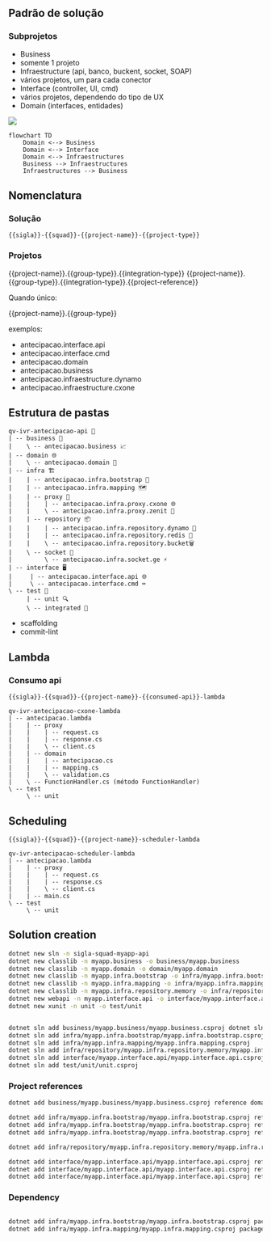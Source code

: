 ## Padrão de solução

### Subprojetos

- Business
-  somente 1 projeto
- Infraestructure (api, banco, buckent, socket, SOAP)
- vários projetos, um para cada conector
- Interface (controller, UI, cmd)
- vários projetos, dependendo do tipo de UX
- Domain (interfaces, entidades)


[![](https://mermaid.ink/img/pako:eNp1kM1qwzAQhF9F7EmF5AVcKNhxC4Xm0h6rHDbW2hatVkI_hxDy7pFRDCklt_1GM4N2zzA4TdDAFNDP4uNTsRAxHyv2zqLhRRKil5Wenhcm1or_eLscDVOM1d3JlR_533kMGFPIQ8qBamonO-dSEdHXmBCvco_eG55W4U3uybpwWvhRc6Iw4nArbWXrzZpuv9Gbg9huX8Tun9Ld9cEGLIWysC7HOS8PCtJMlhQ0ZdQYfhQovhQf5uS-TjxAU7ahDQSXpxmaEX9joew1JuoNls_Zm3q5Aqf_ecQ?type=png)](https://mermaid.live/edit#pako:eNp1kM1qwzAQhF9F7EmF5AVcKNhxC4Xm0h6rHDbW2hatVkI_hxDy7pFRDCklt_1GM4N2zzA4TdDAFNDP4uNTsRAxHyv2zqLhRRKil5Wenhcm1or_eLscDVOM1d3JlR_533kMGFPIQ8qBamonO-dSEdHXmBCvco_eG55W4U3uybpwWvhRc6Iw4nArbWXrzZpuv9Gbg9huX8Tun9Ld9cEGLIWysC7HOS8PCtJMlhQ0ZdQYfhQovhQf5uS-TjxAU7ahDQSXpxmaEX9joew1JuoNls_Zm3q5Aqf_ecQ)
``` mermaid
flowchart TD
    Domain <--> Business
    Domain <--> Interface
    Domain <--> Infraestructures
    Business --> Infraestructures
    Infraestructures --> Business
```

## Nomenclatura

### Solução
`{{sigla}}-{{squad}}-{{project-name}}-{{project-type}}`

### Projetos

{{project-name}}.{{group-type}}.{{integration-type}}
{{project-name}}.{{group-type}}.{{integration-type}}.{{project-reference}}


Quando único:

{{project-name}}.{{group-type}}


exemplos:
- antecipacao.interface.api
- antecipacao.interface.cmd
- antecipacao.domain
- antecipacao.business
- antecipacao.infraestructure.dynamo
- antecipacao.infraestructure.cxone

## Estrutura de pastas
```
qv-ivr-antecipacao-api 🌳
| -- business 💼
|    \ -- antecipacao.business 📈
| -- domain 🌐
|    \ -- antecipacao.domain 📂
| -- infra 🏗️
|    | -- antecipacao.infra.bootstrap 🚀
|    | -- antecipacao.infra.mapping 🗺️
|    | -- proxy 🌉
|    |    | -- antecipacao.infra.proxy.cxone 🌐
|    |    \ -- antecipacao.infra.proxy.zenit 🌟
|    | -- repository 📦
|    |    | -- antecipacao.infra.repository.dynamo 🧬
|    |    | -- antecipacao.infra.repository.redis 🧠
|    |    \ -- antecipacao.infra.repository.bucket🗑️
|    \ -- socket 🔌
|         \ -- antecipacao.infra.socket.ge ⚡
| -- interface 🖥️
|     | -- antecipacao.interface.api 🌐
|     \ -- antecipacao.interface.cmd ⌨️
\ -- test 🧪
     | -- unit 🔍
     \ -- integrated 🔗
```

- scaffolding
- commit-lint


## Lambda

### Consumo api
`{{sigla}}-{{squad}}-{{project-name}}-{{consumed-api}}-lambda`
```
qv-ivr-antecipacao-cxone-lambda
| -- antecipacao.lambda
|    | -- proxy
|    |    | -- request.cs
|    |    | -- response.cs
|    |    \ -- client.cs
|    | -- domain
|    |    | -- antecipacao.cs
|    |    | -- mapping.cs
|    |    \ -- validation.cs
|    \ -- FunctionHandler.cs (método FunctionHandler)
\ -- test
     \ -- unit
```

## Scheduling

`{{sigla}}-{{squad}}-{{project-name}}-scheduler-lambda`

```
qv-ivr-antecipacao-scheduler-lambda
| -- antecipacao.lambda
|    | -- proxy
|    |    | -- request.cs
|    |    | -- response.cs
|    |    \ -- client.cs
|    | -- main.cs
\ -- test
     \ -- unit
```

## Solution creation
``` bash
dotnet new sln -n sigla-squad-myapp-api
dotnet new classlib -n myapp.business -o business/myapp.business
dotnet new classlib -n myapp.domain -o domain/myapp.domain
dotnet new classlib -n myapp.infra.bootstrap -o infra/myapp.infra.bootstrap
dotnet new classlib -n myapp.infra.mapping -o infra/myapp.infra.mapping
dotnet new classlib -n myapp.infra.repository.memory -o infra/repository/myapp.infra.repository.memory
dotnet new webapi -n myapp.interface.api -o interface/myapp.interface.api
dotnet new xunit -n unit -o test/unit


dotnet sln add business/myapp.business/myapp.business.csproj dotnet sln add domain/myapp.domain/myapp.domain.csproj
dotnet sln add infra/myapp.infra.bootstrap/myapp.infra.bootstrap.csproj 
dotnet sln add infra/myapp.infra.mapping/myapp.infra.mapping.csproj 
dotnet sln add infra/repository/myapp.infra.repository.memory/myapp.infra.repository.memory.csproj 
dotnet sln add interface/myapp.interface.api/myapp.interface.api.csproj 
dotnet sln add test/unit/unit.csproj 
```

### Project references

``` bash
dotnet add business/myapp.business/myapp.business.csproj reference domain/myapp.domain/myapp.domain.csproj

dotnet add infra/myapp.infra.bootstrap/myapp.infra.bootstrap.csproj reference domain/myapp.domain/myapp.domain.csproj
dotnet add infra/myapp.infra.bootstrap/myapp.infra.bootstrap.csproj reference business/myapp.business/myapp.business.csproj
dotnet add infra/myapp.infra.bootstrap/myapp.infra.bootstrap.csproj reference infra/repository/myapp.infra.repository.memory/myapp.infra.repository.memory.csproj

dotnet add infra/repository/myapp.infra.repository.memory/myapp.infra.repository.memory.csproj reference domain/myapp.domain/myapp.domain.csproj

dotnet add interface/myapp.interface.api/myapp.interface.api.csproj reference business/myapp.business/myapp.business.csproj
dotnet add interface/myapp.interface.api/myapp.interface.api.csproj reference infra/myapp.infra.bootstrap/myapp.infra.bootstrap.csproj
dotnet add interface/myapp.interface.api/myapp.interface.api.csproj reference infra/myapp.infra.mapping/myapp.infra.mapping.csproj
```


### Dependency
``` bash

dotnet add infra/myapp.infra.bootstrap/myapp.infra.bootstrap.csproj package Microsoft.Extensions.DependencyInjection
dotnet add infra/myapp.infra.mapping/myapp.infra.mapping.csproj package AutoMapper --version 13.0.1


```